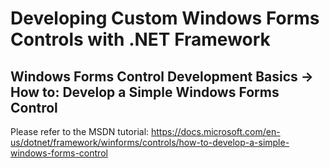 # Developing Custom Windows Forms Controls with .NET Framework
## Windows Forms Control Development Basics -> How to: Develop a Simple Windows Forms Control
Please refer to the MSDN tutorial: https://docs.microsoft.com/en-us/dotnet/framework/winforms/controls/how-to-develop-a-simple-windows-forms-control
